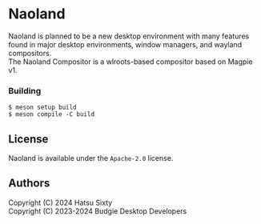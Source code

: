# Naoland

Naoland is planned to be a new desktop environment with many features found in major desktop environments, window managers, and wayland compositors.  
The Naoland Compositor is a wlroots-based compositor based on Magpie v1.

### Building

```console
$ meson setup build
$ meson compile -C build
```

## License

Naoland is available under the `Apache-2.0` license.

## Authors

Copyright (C) 2024 Hatsu Sixty  
Copyright (C) 2023-2024 Budgie Desktop Developers  
